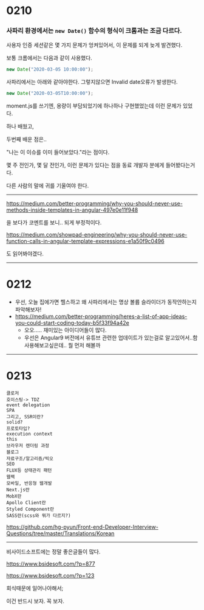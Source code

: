 # 0210



### 사파리 환경에서는 `new Date()` 함수의 형식이 크롬과는 조금 다르다.

사용자 인증 세션같은 몇 가지 문제가 엉켜있어서, 이 문제를 되게 늦게 발견했다.

보통 크롬에서는 다음과 같이 사용했다.

```typescript
new Date("2020-03-05 10:00:00");
```

사파리에서는 아래와 같아야한다. 그렇지않으면 Invalid date오류가 발생한다.

```typescript
new Date("2020-03-05T10:00:00");
```

moment.js를 쓰기엔, 용량이 부담되었기에 하나하나 구현했었는데 이런 문제가 있었다.

하나 배웠고,

두번째 배운 점은..

"나는 이 이슈를 이미 들어보았다."라는 점이다.

몇 주 전인가, 몇 달 전인가, 이런 문제가 있다는 점을 동료 개발자 분에게 들어봤다는거다.

다른 사람의 말에 귀를 기울여야 한다.

---

https://medium.com/better-programming/why-you-should-never-use-methods-inside-templates-in-angular-497e0e11f948

을 보다가 코멘트를 보니.. 되게 부정적이다.

https://medium.com/showpad-engineering/why-you-should-never-use-function-calls-in-angular-template-expressions-e1a50f9c0496 

도 읽어봐야겠다.





---



# 0212

- 우선, 오늘 집에가면 헬스하고 왜 사파리에서는 명상 볼륨 슬라이더가 동작안하는지 파악해보자!
- https://medium.com/better-programming/heres-a-list-of-app-ideas-you-could-start-coding-today-b5f33f94a42e
  - 오오..... 재미있는 아이디어들이 많다.
  - 우선은 Angular9 버전에서 유튜브 관련한 업데이트가 있는걸로 알고있어서..함 사용해보고싶은데.. 뭘 먼저 해볼까

---



# 0213

```
클로저
호이스팅-> TDZ
event delegation
SPA
그리고, SSR이란?
solid?
프로토타입?
execution context
this
브라우저 렌더링 과정
블로그
자료구조/알고리즘/빅오
SEO
FLUX등 상태관리 패턴
웹팩
모바일, 반응형 웹개발
Next.js란
MobX란
Apollo Client란
Styled Component란
SASS란(scss와 뭐가 다르지?)
```

https://github.com/hg-pyun/Front-end-Developer-Interview-Questions/tree/master/Translations/Korean



---

비사이드소프트에는 정말 좋은글들이 많다.

https://www.bsidesoft.com/?p=877

https://www.bsidesoft.com/?p=123



회식때문에 일어나야해서;

이건 반드시 보자. 꼭 보자.
